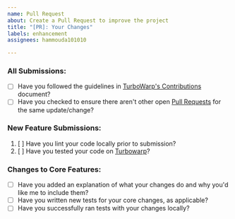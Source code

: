 ```yaml
---
name: Pull Request
about: Create a Pull Request to improve the project
title: "[PR]: Your Changes"
labels: enhancement
assignees: hammouda101010

---
```


### All Submissions:

* [ ] Have you followed the guidelines in [TurboWarp's Contributions](https://github.com/TurboWarp/extensions/blob/master/CONTRIBUTING.md) document?
* [ ] Have you checked to ensure there aren't other open [Pull Requests](https://github.com/hammouda101010/turbowarp-bsky-api/pulls) for the same update/change?

### New Feature Submissions:

1. [ ] Have you lint your code locally prior to submission?
2. [ ] Have you tested your code on [Turbowarp](https://turbowarp.org/)?

### Changes to Core Features:

* [ ] Have you added an explanation of what your changes do and why you'd like me to include them?
* [ ] Have you written new tests for your core changes, as applicable?
* [ ] Have you successfully ran tests with your changes locally?
